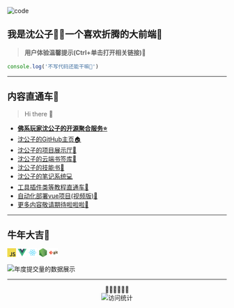 
![code](https://gitee.com/techpang/img_emoji_libs/raw/master/img_bed/markdown_images/code.gif '富婆加我吧不想努力了')

## **我是沈公子👨‍💻一个喜欢折腾的大前端🐶**
>**用户体验温馨提示(Ctrl+单击打开相关链接)💖**  

```js
console.log('不写代码还能干嘛🥺')
```

------
## **内容直通车🚀**
>Hi there 👋  
* [**佛系玩家沈公子的开源聚合服务⭐**](https://github.com/techpang666/techpang666.github.io)
* [沈公子的GitHub主页🏠](https://github.com/techpang666)
* [沈公子的项目展示厅🍖](https://techpang.top/project_show_center/)
* [沈公子的云端书签库🔖](https://github.com/techpang666/techpang666.github.io/blob/main/core_libs/tool_plug_libs/bookmark_libs.md)
* [沈公子的技能书🌳](https://github.com/techpang666/techpang666.github.io/blob/main/core_libs/mindmap.md)
* [沈公子的笔记系统💻](https://github.com/techpang666/techpang666.github.io/tree/main/core_libs/_map_note_libs)
* [工具插件类等教程直通车🐞](https://github.com/techpang666/techpang666.github.io/tree/main/core_libs/tool_plug_libs)
* [自动化部署vue项目(视频版)🎥](https://www.bilibili.com/video/BV1E5411E75u/)
* [更多内容敬请期待啦啦啦🍌](https://techpang.top/)

------
## **牛年大吉🧨**
<code><img height="20" src="https://raw.githubusercontent.com/github/explore/80688e429a7d4ef2fca1e82350fe8e3517d3494d/topics/javascript/javascript.png"></code>
<code><img height="20" src="https://raw.githubusercontent.com/github/explore/80688e429a7d4ef2fca1e82350fe8e3517d3494d/topics/vue/vue.png"></code>
<code><img height="20" src="https://raw.githubusercontent.com/github/explore/80688e429a7d4ef2fca1e82350fe8e3517d3494d/topics/react/react.png"></code>
<code><img height="20" src="https://raw.githubusercontent.com/github/explore/80688e429a7d4ef2fca1e82350fe8e3517d3494d/topics/nodejs/nodejs.png"></code>
<code><img height="20" src="https://raw.githubusercontent.com/github/explore/80688e429a7d4ef2fca1e82350fe8e3517d3494d/topics/git/git.png"></code>

![年度提交量的数据展示](https://github-readme-stats.vercel.app/api?username=techpang666&theme=vue-dark&show_icons=true&hide_title=true&locale=cn&count_private=true '富婆加我吧不想努力了')

------
<p align="center">
  👻😁👨‍💻🌈🚀<br>
  <img src="https://profile-counter.glitch.me/techpang666/count.svg" alt="访问统计" />
</p>